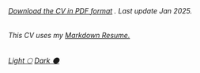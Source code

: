 <br>

###### [Download the CV in PDF format](Ajay_Kumar_Dwivedi.pdf) . Last update Jan 2025.

###### This CV uses my [Markdown Resume.](https://github.com/imajaydwivedi/imajaydwivedi.github.io/blob/main/README.md)

###### [Light 🌕](./) [Dark 🌑](dark.html)